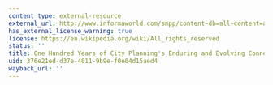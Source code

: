 ```yaml
---
content_type: external-resource
external_url: http://www.informaworld.com/smpp/content~db=all~content=a909980311
has_external_license_warning: true
license: https://en.wikipedia.org/wiki/All_rights_reserved
status: ''
title: One Hundred Years of City Planning's Enduring and Evolving Connections
uid: 376e21ed-d37e-4011-9b9e-f0e04d15aed4
wayback_url: ''
---
```

